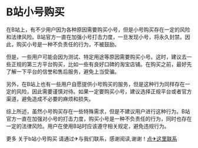 # B站小号购买

在B站上，有不少用户因为各种原因需要购买小号，但是小号购买存在一定的风险和法律风险。B站官方一直在加强小号打击力度，一旦发现小号，将永久封禁。因此，购买小号是一种不负责任的行为，不被鼓励。

但是，一些用户可能会因为测试、特定用途等原因需要购买小号。这时，建议去一些正规的第三方平台购买，比如一些有良好口碑的淘宝店铺。在购买之前，最好先了解一下平台的信誉和售后服务，避免上当受骗。

另外，在B站上也有一些用户自愿提供小号购买的服务，但是这种行为同样存在一定的风险，因此需要谨慎对待。如果一定要购买小号，建议选择正规平台或者官方渠道，避免造成不必要的麻烦和损失。

综上所述，虽然小号购买存在一些特殊需求，但是不建议用户进行这种行为。B站官方一直在加强对小号的打击力度，购买小号是一种不负责任的行为，同时也存在一定的法律风险。用户在使用B站时应该遵守相关规定，避免违规行为。

更多 关于b站小号购买 请通过✈与我们联系，感谢阅读,谢谢！[点✈这里联系](https://111.k02.cc)